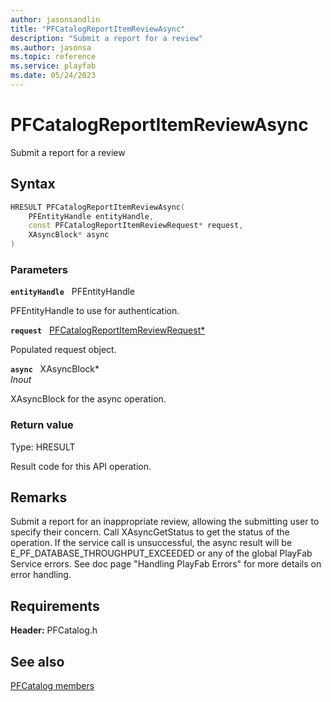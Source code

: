```yaml
---
author: jasonsandlin
title: "PFCatalogReportItemReviewAsync"
description: "Submit a report for a review"
ms.author: jasonsa
ms.topic: reference
ms.service: playfab
ms.date: 05/24/2023
---
```


# PFCatalogReportItemReviewAsync  

Submit a report for a review  

## Syntax  
  
```cpp
HRESULT PFCatalogReportItemReviewAsync(  
    PFEntityHandle entityHandle,  
    const PFCatalogReportItemReviewRequest* request,  
    XAsyncBlock* async  
)  
```  
  
### Parameters  
  
**`entityHandle`** &nbsp; PFEntityHandle  
  
PFEntityHandle to use for authentication.  
  
**`request`** &nbsp; [PFCatalogReportItemReviewRequest*](../../pfcatalogtypes/structs/pfcatalogreportitemreviewrequest.md)  
  
Populated request object.  
  
**`async`** &nbsp; XAsyncBlock*  
*_Inout_*  
  
XAsyncBlock for the async operation.  
  
  
### Return value
Type: HRESULT
  
Result code for this API operation.
  
## Remarks  
  
Submit a report for an inappropriate review, allowing the submitting user to specify their concern. Call XAsyncGetStatus to get the status of the operation. If the service call is unsuccessful, the async result will be E_PF_DATABASE_THROUGHPUT_EXCEEDED or any of the global PlayFab Service errors. See doc page "Handling PlayFab Errors" for more details on error handling.
  
## Requirements  
  
**Header:** PFCatalog.h
  
## See also  
[PFCatalog members](../pfcatalog_members.md)  

  
  

